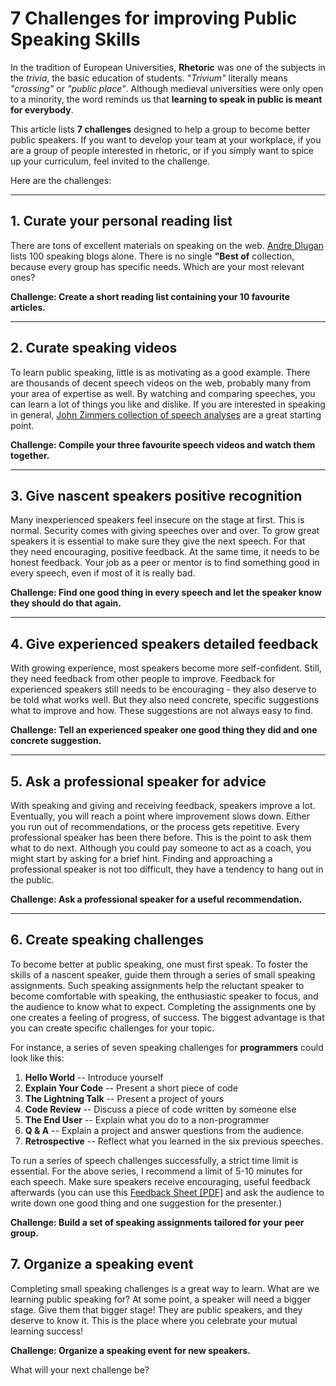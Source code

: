 
# 7 Challenges for improving Public Speaking Skills

In the tradition of European Universities, **Rhetoric** was one of the subjects in the *trivia*, the basic education of students. *"Trivium"* literally means *"crossing"* or *"public place"*. 
Although medieval universities were only open to a minority, the word reminds us that **learning to speak in public is meant for everybody**.

This article lists **7 challenges** designed to help a group to become better public speakers. If you want to develop your team at your workplace, if you are a group of people interested in rhetoric, or if you simply want to spice up your curriculum, feel invited to the challenge.

Here are the challenges:

----

## 1. Curate your personal reading list

There are tons of excellent materials on speaking on the web. [Andre Dlugan](http://sixminutes.dlugan.com/public-speaking-blogs/) lists 100 speaking blogs alone. There is no single **"Best of** collection, because every group has specific needs. Which are your most relevant ones?

**Challenge: Create a short reading list containing your 10 favourite articles.**

----

## 2. Curate speaking videos

To learn public speaking, little is as motivating as a good example. There are thousands of decent speech videos on the web, probably many from your area of expertise as well. By watching and comparing speeches, you can learn a lot of things you like and dislike. If you are interested in speaking in general, [John Zimmers collection of speech analyses](https://mannerofspeaking.org/speech-analyses/) are a great starting point.

**Challenge: Compile your three favourite speech videos and watch them together.**

----

## 3. Give nascent speakers positive recognition

Many inexperienced speakers feel insecure on the stage at first. This is normal. Security comes with giving speeches over and over. To grow great speakers it is essential to make sure they give the next speech. For that they need encouraging, positive feedback. At the same time, it needs to be honest feedback. Your job as a peer or mentor is to find something good in every speech, even if most of it is really bad.

**Challenge: Find one good thing in every speech and let the speaker know they should do that again.**

----

## 4. Give experienced speakers detailed feedback

With growing experience, most speakers become more self-confident. Still, they need feedback from other people to improve. Feedback for experienced speakers still needs to be encouraging - they also deserve to be told what works well. But they also need concrete, specific suggestions what to improve and how. These suggestions are not always easy to find.

**Challenge: Tell an experienced speaker one good thing they did and one concrete suggestion.**

----

## 5. Ask a professional speaker for advice

With speaking and giving and receiving feedback, speakers improve a lot. Eventually, you will reach a point where improvement slows down. Either you run out of recommendations, or the process gets repetitive. Every professional speaker has been there before. This is the point to ask them what to do next. Although you could pay someone to act as a coach, you might start by asking for a brief hint. Finding and approaching a professional speaker is not too difficult, they have a tendency to hang out in the public. 

**Challenge: Ask a professional speaker for a useful recommendation.** 

----

## 6. Create speaking challenges

To become better at public speaking, one must first speak. To foster the skills of a nascent speaker, guide them through a series of small speaking assignments. Such speaking assignments help the reluctant speaker to become comfortable with speaking, the enthusiastic speaker to focus, and the audience to know what to expect. Completing the assignments one by one creates a feeling of progress, of success. The biggest advantage is that you can create specific challenges for your topic. 

For instance, a series of seven speaking challenges for **programmers** could look like this:

1. **Hello World** -- Introduce yourself
2. **Explain Your Code** -- Present a short piece of code
3. **The Lightning Talk** -- Present a project of yours
4. **Code Review** -- Discuss a piece of code written by someone else
5. **The End User** -- Explain what you do to a non-programmer
6. **Q & A** -- Explain a project and answer questions from the audience.
7. **Retrospective** -- Reflect what you learned in the six previous speeches.

To run a series of speech challenges successfully, a strict time limit is essential. For the above series, I recommend a limit of 5-10 minutes for each speech. Make sure speakers receive encouraging, useful feedback afterwards (you can use this [Feedback Sheet [PDF]](files/feedback_sheet.pdf) and ask the audience to write down one good thing and one suggestion for the presenter.) 

**Challenge: Build a set of speaking assignments tailored for your peer group.**


## 7. Organize a speaking event

Completing small speaking challenges is a great way to learn. What are we learning public speaking for? At some point, a speaker will need a bigger stage. Give them that bigger stage! They are public speakers, and they deserve to know it. This is the place where you celebrate your mutual learning success!

**Challenge: Organize a speaking event for new speakers.**


What will your next challenge be?


